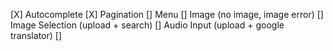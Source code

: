 [X] Autocomplete
[X] Pagination
[] Menu
[] Image (no image, image error)
[] Image Selection (upload + search)
[] Audio Input (upload + google translator)
[] 